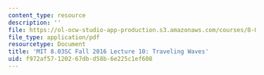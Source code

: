```yaml
---
content_type: resource
description: ''
file: https://ol-ocw-studio-app-production.s3.amazonaws.com/courses/8-03sc-physics-iii-vibrations-and-waves-fall-2016/f972af57120267dbd58b6e225c1ef608_MIT8_03SCF16_Lec10.pdf
file_type: application/pdf
resourcetype: Document
title: 'MIT 8.03SC Fall 2016 Lecture 10: Traveling Waves'
uid: f972af57-1202-67db-d58b-6e225c1ef608
---
```

